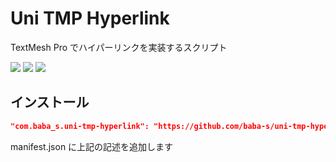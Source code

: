 # Uni TMP Hyperlink

TextMesh Pro でハイパーリンクを実装するスクリプト

![](https://img.shields.io/badge/Unity-2018.4%2B-red.svg)
![](https://img.shields.io/badge/.NET-4.x-orange.svg)
[![](https://img.shields.io/github/license/baba-s/uni-tmp-hyperlink.svg)](https://github.com/baba-s/uni-tmp-hyperlink/blob/master/LICENSE)

## インストール

```json
"com.baba_s.uni-tmp-hyperlink": "https://github.com/baba-s/uni-tmp-hyperlink.git",
```

manifest.json に上記の記述を追加します  
